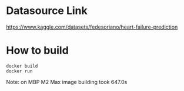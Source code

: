 # Datasource Link

https://www.kaggle.com/datasets/fedesoriano/heart-failure-prediction

# How to build

```
docker build
docker run 
```

Note: on MBP M2 Max image building took 647.0s